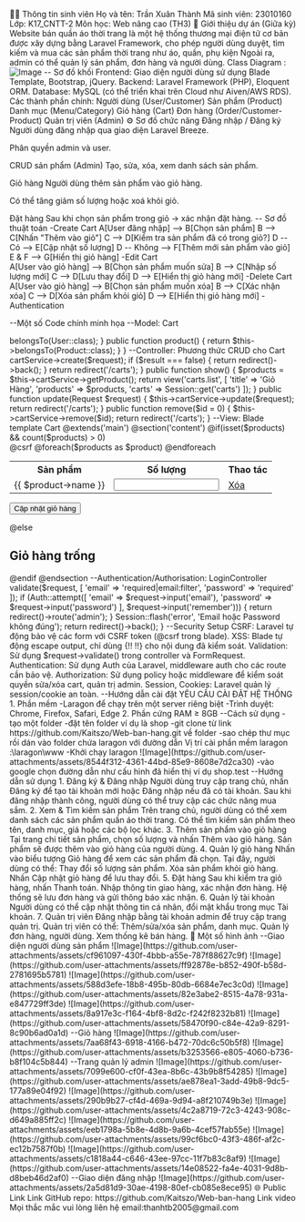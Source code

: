 🧑‍🎓 Thông tin sinh viên
Họ và tên: Trần Xuân Thành
Mã sinh viên: 23010160
Lớp: K17_CNTT-2
Môn học: Web nâng cao (TH3)
🎯 Giới thiệu dự án (Giữa kỳ)
Website bán quần áo thời trang là một hệ thống thương mại điện tử cơ bản được xây dựng bằng Laravel Framework, cho phép người dùng duyệt, tìm kiếm và mua các sản phẩm thời trang như áo, quần, phụ kiện Ngoài ra, admin có thể quản lý sản phẩm, đơn hàng và người dùng.
Class Diagram :
![Image](https://github.com/user-attachments/assets/7df6781f-a897-4576-8917-9744cc50a955)
-- Sơ đồ khối
Frontend: Giao diện người dùng sử dụng Blade Template, Bootstrap, jQuery.
Backend: Laravel Framework (PHP), Eloquent ORM.
Database: MySQL (có thể triển khai trên Cloud như Aiven/AWS RDS).
Các thành phần chính:
Người dùng (User/Customer)
Sản phẩm (Product)
Danh mục (Menu/Category)
Giỏ hàng (Cart)
Đơn hàng (Order/Customer-Product)
Quản trị viên (Admin) 
⚙️ Sơ đồ chức năng
Đăng nhập / Đăng ký
Người dùng đăng nhập qua giao diện Laravel Breeze.

Phân quyền admin và user.

CRUD sản phẩm (Admin)
Tạo, sửa, xóa, xem danh sách sản phẩm.

Giỏ hàng
Người dùng thêm sản phẩm vào giỏ hàng.

Có thể tăng giảm số lượng hoặc xoá khỏi giỏ.

Đặt hàng
Sau khi chọn sản phẩm trong giỏ → xác nhận đặt hàng.
-- Sơ đồ thuật toán
-Create Cart
A[User đăng nhập] --> B[Chọn sản phẩm]
    B --> C[Nhấn "Thêm vào giỏ"]
    C --> D[Kiểm tra sản phẩm đã có trong giỏ?]
    D -- Có --> E[Cập nhật số lượng]
    D -- Không --> F[Thêm mới sản phẩm vào giỏ]
    E & F --> G[Hiển thị giỏ hàng]
-Edit Cart    
 A[User vào giỏ hàng] --> B[Chọn sản phẩm muốn sửa]
    B --> C[Nhập số lượng mới]
    C --> D[Lưu thay đổi]
    D --> E[Hiển thị giỏ hàng mới]
-Delete Cart
A[User vào giỏ hàng] --> B[Chọn sản phẩm muốn xóa]
    B --> C[Xác nhận xóa]
    C --> D[Xóa sản phẩm khỏi giỏ]
    D --> E[Hiển thị giỏ hàng mới]
-Authentication    

--Một số Code chính minh họa
--Model: Cart
<?php
// app/Models/Cart.php
namespace App\Models;

use Illuminate\Database\Eloquent\Model;

class Cart extends Model
{
    protected $fillable = ['user_id', 'product_id', 'quantity'];

    public function user() {
        return $this->belongsTo(User::class);
    }
    public function product() {
        return $this->belongsTo(Product::class);
    }
}
--Controller: Phương thức CRUD cho Cart
<?php
// app/Http/Controllers/CartController.php

public function index(Request $request)
{
    $result = $this->cartService->create($request);
    if ($result === false) {
        return redirect()->back();
    }
    return redirect('/carts');
}

public function show()
{
    $products = $this->cartService->getProduct();
    return view('carts.list', [
        'title' => 'Giỏ Hàng',
        'products' => $products,
        'carts' => Session::get('carts')
    ]);
}

public function update(Request $request)
{
    $this->cartService->update($request);
    return redirect('/carts');
}

public function remove($id = 0)
{
    $this->cartService->remove($id);
    return redirect('/carts');
}
--View: Blade template Cart
<!-- resources/views/carts/list.blade.php -->
@extends('main')
@section('content')
@if(isset($products) && count($products) > 0)
<form action="/carts" method="POST">
    @csrf
    <table>
        <tr>
            <th>Sản phẩm</th>
            <th>Số lượng</th>
            <th>Thao tác</th>
        </tr>
        @foreach($products as $product)
        <tr>
            <td>{{ $product->name }}</td>
            <td>
                <input type="number" name="num_product[{{ $product->id }}]" value="{{ $carts[$product->id] }}" min="1">
            </td>
            <td>
                <a href="/carts/remove/{{ $product->id }}">Xóa</a>
            </td>
        </tr>
        @endforeach
    </table>
    <button type="submit">Cập nhật giỏ hàng</button>
    </form>
@else
    <div class="text-center"><h2>Giỏ hàng trống</h2></div>
@endif
@endsection
--Authentication/Authorisation: LoginController 
<?php
// app/Http/Controllers/Admin/Users/LoginController.php
public function store(Request $request)
{
    $this->validate($request, [
        'email' => 'required|email:filter',
        'password' => 'required'
    ]);

    if (Auth::attempt([
            'email' => $request->input('email'),
            'password' => $request->input('password')
        ], $request->input('remember'))) {

        return redirect()->route('admin');
    }

    Session::flash('error', 'Email hoặc Password không đúng');
    return redirect()->back();
}
--Security Setup
CSRF: Laravel tự động bảo vệ các form với CSRF token (@csrf trong blade).
XSS: Blade tự động escape output, chỉ dùng {!! !!} cho nội dung đã kiểm soát.
Validation: Sử dụng $request->validate() trong controller và FormRequest.
Authentication: Sử dụng Auth của Laravel, middleware auth cho các route cần bảo vệ.
Authorization: Sử dụng policy hoặc middleware để kiểm soát quyền sửa/xóa cart, quản trị admin.
Session, Cookies: Laravel quản lý session/cookie an toàn.

--Hướng dẫn cài đặt
 YÊU CẦU CÀI ĐẶT HỆ THỐNG
1. Phần mềm
-Laragon để chạy trên một server riêng biệt
-Trình duyệt: Chrome, Firefox, Safari, Edge

2. Phần cứng
	RAM ≥ 8GB
 
--Cách sử dụng
-tạo một folder 
-đặt tên folder ví dụ là shop
-git clone từ link https://github.com/Kaitszo/Web-ban-hang.git về folder
-sao chép thư mục rồi dán vào folder chứa laragon với đường dẫn Vị trí cài phần mềm laragon :\laragon\www
-Khởi chạy laragon
![Image](https://github.com/user-attachments/assets/8544f312-4361-44bd-85e9-8608e7d2ca30)
-vào google chọn đường dẫn như cấu hình đã hiển thị ví dụ shop.test
--Hướng dẫn sử dụng
1. Đăng ký & Đăng nhập
Người dùng truy cập trang chủ, nhấn Đăng ký để tạo tài khoản mới hoặc Đăng nhập nếu đã có tài khoản.
Sau khi đăng nhập thành công, người dùng có thể truy cập các chức năng mua sắm.
2. Xem & Tìm kiếm sản phẩm
Trên trang chủ, người dùng có thể xem danh sách các sản phẩm quần áo thời trang.
Có thể tìm kiếm sản phẩm theo tên, danh mục, giá hoặc các bộ lọc khác.
3. Thêm sản phẩm vào giỏ hàng
Tại trang chi tiết sản phẩm, chọn số lượng và nhấn Thêm vào giỏ hàng.
Sản phẩm sẽ được thêm vào giỏ hàng của người dùng.
4. Quản lý giỏ hàng
Nhấn vào biểu tượng Giỏ hàng để xem các sản phẩm đã chọn.
Tại đây, người dùng có thể:
Thay đổi số lượng sản phẩm.
Xóa sản phẩm khỏi giỏ hàng.
Nhấn Cập nhật giỏ hàng để lưu thay đổi.
5. Đặt hàng
Sau khi kiểm tra giỏ hàng, nhấn Thanh toán.
Nhập thông tin giao hàng, xác nhận đơn hàng.
Hệ thống sẽ lưu đơn hàng và gửi thông báo xác nhận.
6. Quản lý tài khoản
Người dùng có thể cập nhật thông tin cá nhân, đổi mật khẩu trong mục Tài khoản.
7. Quản trị viên
Đăng nhập bằng tài khoản admin để truy cập trang quản trị.
Quản trị viên có thể:
Thêm/sửa/xóa sản phẩm, danh mục.
Quản lý đơn hàng, người dùng.
Xem thống kê bán hàng.
📸 Một số hình ảnh
--Giao diện người dùng sản phẩm
![Image](https://github.com/user-attachments/assets/cf961097-430f-4bbb-a55e-787f88627c9f)
![Image](https://github.com/user-attachments/assets/ff92878e-b852-490f-b58d-2781695b5781)
![Image](https://github.com/user-attachments/assets/588d3efe-18b8-495b-80db-6684e7ec3c0d)
![Image](https://github.com/user-attachments/assets/82e3abe2-8515-4a78-931a-e847729ff3de)
![Image](https://github.com/user-attachments/assets/8a917e3c-f164-4bf8-8d2c-f242f8232b81)
![Image](https://github.com/user-attachments/assets/58470f90-c84e-42a9-8291-8c90b6ad0a1d)
--Giỏ hàng
![Image](https://github.com/user-attachments/assets/7aa68f43-6918-4166-b472-70dc6c50b5f8)
![Image](https://github.com/user-attachments/assets/b3253566-e805-4060-b736-b8f104c5b844)
--Trang quản lý admin
![Image](https://github.com/user-attachments/assets/7099e600-cf0f-43ea-8b6c-43b9b8f54285)
![Image](https://github.com/user-attachments/assets/ae878ea1-3add-49b8-9dc5-177a89e04f92)
![Image](https://github.com/user-attachments/assets/290b9b27-cf4d-469a-9d94-a8f210749b3e)
![Image](https://github.com/user-attachments/assets/4c2a8719-72c3-4243-908c-d649a885ff2c)
![Image](https://github.com/user-attachments/assets/eeb1798a-5b8e-4d8b-9a6b-4cef57fab55e)
![Image](https://github.com/user-attachments/assets/99cf6bc0-43f3-486f-af2c-ec12b7587f0b)
![Image](https://github.com/user-attachments/assets/c1818a44-c646-43ee-97cc-11f7b83c8af9)
![Image](https://github.com/user-attachments/assets/14e08522-fa4e-4031-9d8b-d8beb46d2af0)
--Giao diện đăng nhập 
![Image](https://github.com/user-attachments/assets/2a5d81d9-30ae-4198-80ef-cb085e8ece95)
🌐 Public Link
Link GitHub repo: https://github.com/Kaitszo/Web-ban-hang
Link video 
Mọi thắc mắc vui lòng liên hệ email:thanhtb2005@gmail.com





















